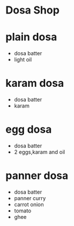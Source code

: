 # Dosa Shop

# plain dosa
* dosa batter
* light oil

# karam dosa
* dosa batter
* karam

# egg dosa
* dosa batter
* 2 eggs,karam and oil

# panner dosa
* dosa batter
* panner curry
* carrot onion
* tomato 
* ghee

